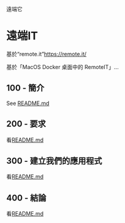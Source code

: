 遠端它

# 遠端IT

基於“remote.it”<https://remote.it/>

基於「MacOS Docker 桌面中的 RemoteIT」...

## 100 - 簡介

See [README.md](./100/README.md)

## 200 - 要求

看[README.md](./200/README.md)

## 300 - 建立我們的應用程式

看[README.md](./300/README.md)

## 400 - 結論

看[README.md](./400/README.md)
